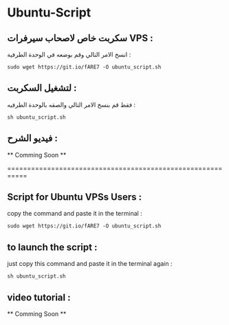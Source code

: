 # Ubuntu-Script


## سكربت خاص لاصحاب سيرفرات VPS :

انسخ الامر التالي وقم بوضعه في الوحدة الطرفية :

`sudo wget https://git.io/fARE7 -O ubuntu_script.sh`


## لتشغيل السكربت :

فقط قم بنسخ الامر التالي والصقه بالوحدة الطرفيه :

`sh ubuntu_script.sh `


## فيديو الشرح : 

** Comming Soon **






===========================================================






## Script for Ubuntu VPSs Users :


copy the command and paste it in the terminal :

`sudo wget https://git.io/fARE7 -O ubuntu_script.sh`


## to launch the script :


just copy this command and paste it in the terminal again : 

`sh ubuntu_script.sh `


## video tutorial : 

** Comming Soon **
